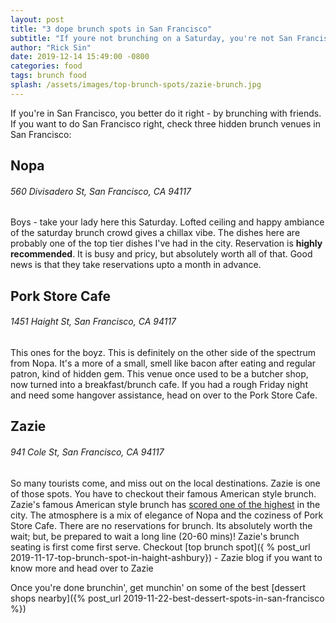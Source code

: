 ```yaml
---
layout: post
title: "3 dope brunch spots in San Francisco"
subtitle: "If youre not brunching on a Saturday, you're not San Francisco-ing right."
author: "Rick Sin"
date: 2019-12-14 15:49:00 -0800
categories: food
tags: brunch food
splash: /assets/images/top-brunch-spots/zazie-brunch.jpg
---
```


If you're in San Francisco, you better do it right - by brunching with friends. If you want to do San Francisco right, check three hidden brunch venues in San Francisco:

Nopa
----
###### 560 Divisadero St, San Francisco, CA 94117

Boys - take your lady here this Saturday. Lofted ceiling and happy ambiance of the saturday brunch crowd gives a chillax vibe. The dishes here are probably one of the top tier dishes I've had in the city. Reservation is <b>highly recommended</b>. It is busy and pricy, but absolutely worth all of that. Good news is that they take reservations upto a month in advance.

Pork Store Cafe
---------------
###### 1451 Haight St, San Francisco, CA 94117

This ones for the boyz. This is definitely on the other side of the spectrum from Nopa. It's a more of a small, smell like bacon after eating and regular patron, kind of hidden gem. This venue once used to be a butcher shop, now turned into a breakfast/brunch cafe. If you had a rough Friday night and need some hangover assistance, head on over to the Pork Store Cafe.

Zazie
-----
###### 941 Cole St, San Francisco, CA 94117

So many tourists come, and miss out on the local destinations. Zazie is one of those spots. You have to checkout their famous American style brunch. Zazie's famous American style brunch has [scored one of the highest][zagat-zazie-profile] in the city. The atmosphere is a mix of elegance of Nopa and the coziness of Pork Store Cafe. There are no reservations for brunch. Its absolutely worth the wait; but, be prepared to wait a long line (20-60 mins)! Zazie's brunch seating is first come first serve. Checkout [top brunch spot]({ % post_url 2019-11-17-top-brunch-spot-in-haight-ashbury}) - Zazie blog if you want to know more and head over to Zazie


Once you're done brunchin', get munchin' on some of the best [dessert shops nearby]({% post_url 2019-11-22-best-dessert-spots-in-san-francisco %})

[zagat-zazie-profile]: https://www.zagat.com/r/zazie-san-francisco
